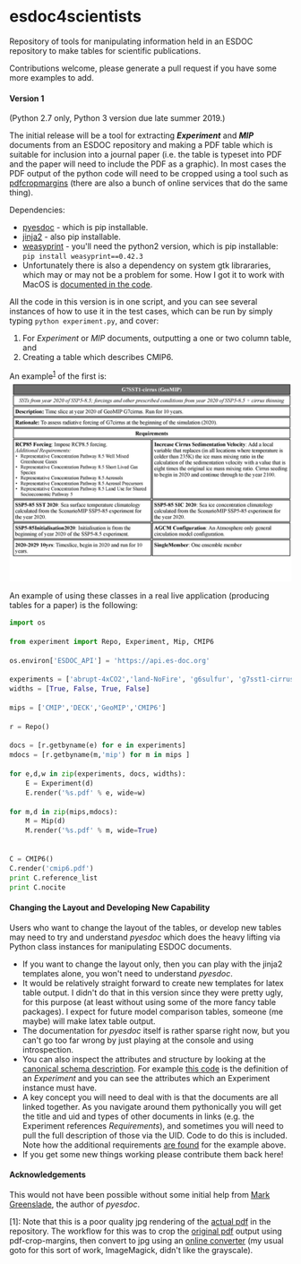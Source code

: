 # esdoc4scientists

Repository of tools for manipulating information held in an ESDOC repository to make tables for scientific publications.

Contributions welcome, please generate a pull request if you have some more examples to add.

#### Version 1

(Python 2.7 only, Python 3 version due late summer 2019.)

The initial release will be a tool for extracting **_Experiment_** and **_MIP_** documents from an ESDOC repository and making a PDF table which is suitable for inclusion into a journal paper (i.e. the table is typeset into PDF and the paper will need to include the PDF as a graphic). In most cases the PDF output of the python code will need to be cropped using a tool such as [pdfcropmargins](https://github.com/abarker/pdfCropMargins) (there are also a bunch of online services that do the same thing).

Dependencies:

* [pyesdoc](https://pypi.org/project/pyesdoc/) - which is pip installable.
* [jinja2](http://jinja.pocoo.org/docs/2.10/intro/#installation) - also pip installable.
* [weasyprint]() - you'll need the python2 version, which is pip installable:    
	`pip install weasyprint==0.42.3`
* Unfortunately there is also a dependency on system gtk librararies, which may or may not be a problem for some. How I got it to work with MacOS is [documented in the code](https://github.com/bnlawrence/esdoc4scientists/blob/ad64f25f111ff7f7a3b6d1de3d96ebe6a89eaeb0/experiment.py#L12).

All the code in this version is in one script, and you can see several instances of how to use it in the test cases, which can be run by simply typing `python experiment.py`, and cover:

1. For _Experiment_  or _MIP_ documents, outputting a one or two column table, and
2. Creating a table which describes CMIP6.

An example<sup>[1](#fn1)</sup> of the first is: ![expected_output/doubleExperiment.pdf](expected_output/double_cropped.jpg)

An example of using these classes in a real live application (producing tables for a paper) is the following:
```python
import os

from experiment import Repo, Experiment, Mip, CMIP6

os.environ['ESDOC_API'] = 'https://api.es-doc.org'

experiments = ['abrupt-4xCO2','land-NoFire', 'g6sulfur', 'g7sst1-cirrus']
widths = [True, False, True, False]

mips = ['CMIP','DECK','GeoMIP','CMIP6']

r = Repo()

docs = [r.getbyname(e) for e in experiments]
mdocs = [r.getbyname(m,'mip') for m in mips ]

for e,d,w in zip(experiments, docs, widths):
    E = Experiment(d)
    E.render('%s.pdf' % e, wide=w)

for m,d in zip(mips,mdocs):
    M = Mip(d)
    M.render('%s.pdf' % m, wide=True)


C = CMIP6()
C.render('cmip6.pdf')
print C.reference_list
print C.nocite

```

#### Changing the Layout and Developing New Capability

Users who want to change the layout of the tables, or develop new tables may need to try and understand  _pyesdoc_ which does the heavy lifting via Python class instances for manipulating ESDOC documents. 

* If you want to change the layout only, then you can play with the jinja2 templates alone, you won't need to understand _pyesdoc_.
* It would be relatively straight forward to create new templates for latex table output. I didn't do that in this version since they were pretty ugly, for this purpose (at least without using some of the more fancy table packages). I expect for future model comparison tables, someone (me maybe) will make latex table output.
* The documentation for _pyesdoc_ itself is rather sparse right now, but you can't go too far wrong by just playing at the console and using introspection. 
* You can also inspect the attributes and structure by looking at the [canonical schema description](https://github.com/ES-DOC/esdoc-cim-v2-schema). For example [this code](https://github.com/ES-DOC/esdoc-cim-v2-schema/blob/bdf6e8268da0e0ba7f7bc3252644042fc79c3434/designing_classes.py#L173) is the definition of an _Experiment_ and you can see the attributes which an Experiment instance must have.
* A key concept you will need to deal with is that the documents are all linked together. As you navigate around them pythonically you will get the title and uid and types of other documents in links (e.g. the Experiment references _Requirements_), and sometimes you will need to pull the full description of those via the UID. Code to do this is included. Note how the additional requirements [are found](https://github.com/bnlawrence/esdoc4scientists/blob/ad64f25f111ff7f7a3b6d1de3d96ebe6a89eaeb0/experiment.py#L226) for the example above.
*  If you get some new things working please contribute them back here!

#### Acknowledgements

This would not have been possible without some initial help from [Mark Greenslade](https://github.com/momipsl), the author of _pyesdoc_.

<a name="fn1">[1]</a>:  Note that this is a poor quality jpg rendering of the [actual pdf](expected_output/double_cropped.pdf) in the repository. The workflow for this was to crop the [original pdf](expected_output/double.pdf) output using pdf-crop-margins, then convert to jpg using an [online converter](http://convert-my-image.com/PdfToJpg) (my usual goto for this sort of work, ImageMagick, didn't like the grayscale).







